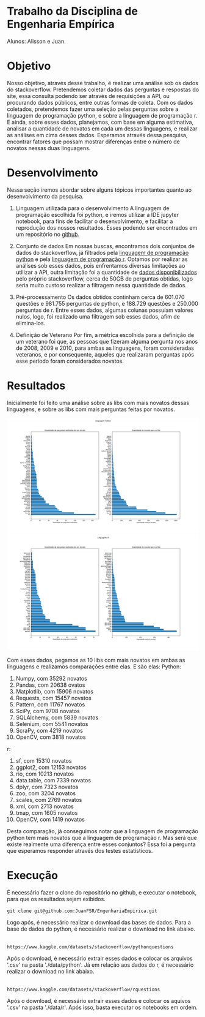 
# Trabalho da Disciplina de Engenharia Empírica
Alunos: Alisson e Juan.

# Objetivo
Nosso objetivo, através desse trabalho, é realizar uma análise sob os dados do stackoverflow. Pretendemos coletar dados das perguntas e respostas do site, essa consulta podendo ser através de requisições a API, ou procurando dados públicos, entre outras formas de coleta. Com os dados coletados, pretendemos fazer uma seleção pelas perguntas sobre a linguagem de programação python, e sobre a linguagem de programação r. E ainda, sobre esses dados, planejamos, com base em alguma estimativa, analisar a quantidade de novatos em cada um dessas linguagens, e realizar as análises em cima desses dados. Esperamos através dessa pesquisa, encontrar fatores que possam mostrar diferenças entre o número de novatos nessas duas linguagens.
 
 # Desenvolvimento
 Nessa seção iremos abordar sobre alguns tópicos importantes quanto ao desenvolvimento da pesquisa.
 
 1. Linguagem utilizada para o desenvolvimento
 A linguagem de programação escolhida foi python, e iremos utilizar a IDE jupyter notebook, para fins de facilitar o desenvolvimento, e facilitar a reprodução dos nossos resultados. Esses podendo ser encontrados em um repositório no <a href="https://github.com/JuanFSR/EngenhariaEmpirica">github</a>.
 
 2. Conjunto de dados
 Em nossas buscas, encontramos dois conjuntos de dados do stackoverflow, já filtrados pela <a href="https://www.kaggle.com/datasets/stackoverflow/pythonquestions">linguagem de programação python</a> e pela <a href="https://www.kaggle.com/datasets/stackoverflow/rquestions"> linguagem de programação r</a>. Optamos por realizar as análises sob esses dados, pois enfrentamos diversas limitações ao utilizar a API, outra limitação foi a quantidade de <a href="https://archive.org/download/stackexchange">dados disponibilizados</a> pelo próprio stackoverflow, cerca de 50GB de perguntas obtidas, logo seria muito custoso realizar a filtragem nessa quantidade de dados. 
 
 3. Pré-processamento
Os dados obtidos continham cerca de 601.070 questões e 981.755 perguntas de python, e 188.729 questões e 250.000 perguntas de r. Entre esses dados, algumas colunas possuíam valores nulos, logo, foi realizado uma filtragem sob esses dados, afim de elimina-los.

 4. Definição de Veterano
Por fim, a métrica escolhida para a definição de um veterano foi que, as pessoas que fizeram alguma pergunta nos anos de 2008, 2009 e 2010, para ambas as linguagens, foram consideradas veteranos, e por consequente, aqueles que realizaram perguntas após esse período foram considerados novatos.

# Resultados
Inicialmente foi feito uma análise sobre as libs com mais novatos dessas linguagens, e sobre as libs com mais perguntas feitas por novatos.

<img src="result/python/0. plot_togheter.png" style="">
</img>

<img src="result/r/0. plot_togheter.png" style="">
</img>

Com esses dados, pegamos as 10 libs com mais novatos em ambas as linguagens e realizamos comparações entre elas. E são elas:
Python:
1. Numpy, com 35292 novatos
2. Pandas, com 20638 ovatos
3. Matplotlib, com 15906 novatos
4. Requests, com 15457 novatos
5. Pattern, com 11767 novatos
6. SciPy, com 9708 novatos
7. SQLAlchemy, com 5839 novatos
8. Selenium, com 5541 novatos
9. ScraPy, com 4219 novatos
10. OpenCV, com 3818 novatos

r:
1. sf, com 15310 novatos
2. ggplot2, com 12153 novatos
3. rio, com 10213 novatos
4. data.table, com 7339 novatos
5. dplyr, com 7323 novatos
6. zoo, com 3204 novatos
7. scales, com 2769 novatos
8. xml, com 2713 novatos
9. tmap, com 1605 novatos
10. OpenCV, com 1419 novatos

Desta comparação, já conseguimos notar que a linguagem de programação python tem mais novatos que a linguagem de programação r. Mas será que existe realmente uma diferença entre esses conjuntos? Essa foi a pergunta que esperamos responder através dos testes estatísticos.


# Execução
É necessário fazer o clone do repositório no github, e executar o notebook, para que os resultados sejam exibidos.

```
git clone git@github.com:JuanFSR/EngenhariaEmpirica.git
```

Logo após, é necessário realizar o download das bases de dados. Para a base de dados do python, é necessário realizar o download no link abaixo.

```

https://www.kaggle.com/datasets/stackoverflow/pythonquestions

```

Após o download, é necessário extrair esses dados e colocar os arquivos '.csv' na pasta './data/python'. Já em relação aos dados do r, é necessário realizar o download no link abaixo.


```

https://www.kaggle.com/datasets/stackoverflow/rquestions

```  

Após o download, é necessário extrair esses dados e colocar os aquivos '.csv' na pasta './data/r'.
Após isso, basta executar os notebooks em ordem.